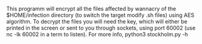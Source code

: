 This programm will encrypt all the files affected by wannacry of the $HOME/infection directory (to switch the target modify .sh files) using AES algorithm. To decrypt the files you will need the key, which will either be printed in the screen or sent to you through sockets, using port 60002 (use nc -lk 60002 in a term to listen). For more info, python3 stockholm.py -h